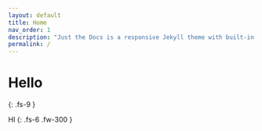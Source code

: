```yaml
---
layout: default
title: Home
nav_order: 1
description: "Just the Docs is a responsive Jekyll theme with built-in search that is easily customizable and hosted on GitHub Pages."
permalink: /
---
```


# Hello
{: .fs-9 }

HI
{: .fs-6 .fw-300 }
